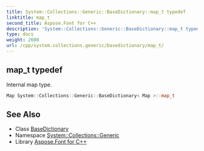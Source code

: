 ```yaml
---
title: System::Collections::Generic::BaseDictionary::map_t typedef
linktitle: map_t
second_title: Aspose.Font for C++
description: 'System::Collections::Generic::BaseDictionary::map_t typedef. Internal map type in C++.'
type: docs
weight: 2600
url: /cpp/system.collections.generic/basedictionary/map_t/
---
```

## map_t typedef


Internal map type.

```cpp
Map System::Collections::Generic::BaseDictionary< Map >::map_t
```

## See Also

* Class [BaseDictionary](../)
* Namespace [System::Collections::Generic](../../)
* Library [Aspose.Font for C++](../../../)
